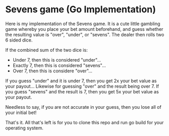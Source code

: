 # Sevens game (Go Implementation)

Here is my implementation of the Sevens game. It is a cute little gambling game whereby you place your bet amount beforehand, and guess whether the resulting value is "over", "under", or "sevens". The dealer then rolls two 6 sided dice. 

If the combined sum of the two dice is:
- Under 7, then this is considered "under"...
- Exactly 7, then this is considered "sevens"...
- Over 7, then this is considere "over"...

If you guess "under" and it is under 7, then you get 2x your bet value as your payout... Likewise for guessing "over" and the result being over 7. If you guess "sevens" and the result is 7, then you get 5x your bet value as your payout.

Needless to say, if you are not accurate in your guess, then you lose all of your initial bet!

That's it. All that's left is for you to clone this repo and run go build for your operating system.
